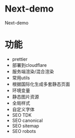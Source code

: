 # Next-demo

Next-demo

# 功能

- prettier
- 部署到cloudflare
- 服务端渲染/混合渲染
- 常用utils
- 根据国际化生成多套静态页面
- 环境变量
- 静态图片资源
- 全局样式
- 自定义字体
- SEO TDK
- SEO canonical
- SEO sitemap
- SEO robots
